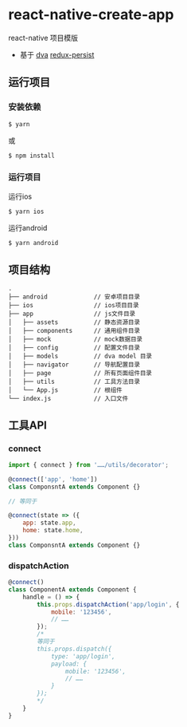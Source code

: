 # react-native-create-app
react-native 项目模版
- 基于
[dva](https://dvajs.com/)
[redux-persist](https://github.com/rt2zz/redux-persist)

## 运行项目

### 安装依赖
```bash
$ yarn
```
或
```bash
$ npm install
```

### 运行项目
运行ios

```bash
$ yarn ios
```

运行android

```bash
$ yarn android
```

## 项目结构
```
.
├── android             // 安卓项目目录
├── ios                 // ios项目目录
├── app                 // js文件目录
│   ├── assets          // 静态资源目录
│   ├── components      // 通用组件目录
│   ├── mock            // mock数据目录
│   ├── config          // 配置文件目录
│   ├── models          // dva model 目录
│   ├── navigator       // 导航配置目录
│   ├── page            // 所有页面组件目录
│   ├── utils           // 工具方法目录
│   └── App.js          // 根组件
└── index.js            // 入口文件
```

## 工具API

### connect
```js
import { connect } from '……/utils/decorator';

@connect(['app', 'home'])
class ComponsntA extends Component {}

// 等同于

@connect(state => ({
	app: state.app,
	home: state.home,
}))
class ComponsntA extends Component {}
```

### dispatchAction
```js
@connect()
class ComponentA extends Component {
	handle = () => {
		this.props.dispatchAction('app/login', {
			mobile: '123456',
			// ……
		});
		/*
		等同于
		this.props.dispatch({
			type: 'app/login',
			payload: {
				mobile: '123456',
				// ……
			}
		});
		*/
	}
}
```